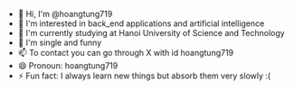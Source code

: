 - 👋 Hi, I'm @hoangtung719
- 👀 I'm interested in back_end applications and artificial intelligence
- 🌱 I'm currently studying at Hanoi University of Science and Technology
- 💞️ I'm single and funny
- 📫 To contact you can go through X with id hoangtung719
- 😄 Pronoun: hoangtung719
- ⚡ Fun fact: I always learn new things but absorb them very slowly :(

<!---
hoangtung719/hoangtung719 is a ✨ special ✨ repository because its `README.md` (this file) appears on your GitHub profile.
You can click the Preview link to take a look at your changes.
--->

